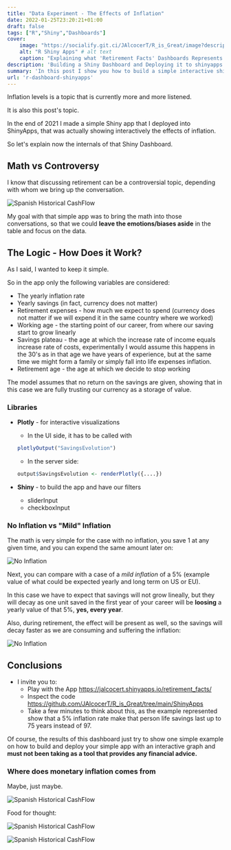 ```yaml
---
title: "Data Experiment - The Effects of Inflation"
date: 2022-01-25T23:20:21+01:00
draft: false
tags: ["R","Shiny","Dashboards"]
cover:
    image: "https://socialify.git.ci/JAlcocerT/R_is_Great/image?description=1&descriptionEditable=Explaining%20the%20deployed%20Shiny%20Dashboard.&language=1&name=1&owner=1&theme=Auto" # image path/url 
    alt: "R Shiny Apps" # alt text
    caption: "Explaining what 'Retirement Facts' Dashboards Represents." 
description: 'Building a Shiny Dashboard and Deploying it to shinyapps.io'
summary: 'In this post I show you how to build a simple interactive shiny dashboard and how to deploy it to shinyapps using its free tier. The topic I chose to visualize is inflation and how affects a person wealth.'
url: 'r-dashboard-shinyapps'
---
```



Inflation levels is a topic that is currently more and more listened.

It is also this post's topic.

In the end of 2021 I made a simple Shiny app that I deployed into ShinyApps, that was actually showing interactively the effects of inflation.

So let's explain now the internals of that Shiny Dashboard.

## Math vs Controversy

I know that discussing retirement can be a controversial topic, depending with whom we bring up the conversation.

![Spanish Historical CashFlow](/blog_img/outro/fry.webp)


My goal with that simple app was to bring the math into those conversations, so that we could **leave the emotions/biases aside** in the table and focus on the data.

## The Logic - How Does it Work?

As I said, I wanted to keep it simple.

So in the app only the following variables are considered:

* The yearly inflation rate
* Yearly savings (in fact, currency does not matter)
* Retirement expenses - how much we expect to spend (currency does not matter if we will expend it in the same country where we worked)
* Working age - the starting point of our career, from where our saving start to grow linearly
* Savings plateau - the age at which the increase rate of income equals increase rate of costs, experimentally I would assume this happens in the 30's as in that age we have years of experience, but at the same time we might form a family or simply fall into life expenses inflation.
* Retirement age - the age at which we decide to stop working

The model assumes that no return on the savings are given, showing that in this case we are fully trusting our currency as a storage of value.

### Libraries

* **Plotly** - for interactive visualizations
    * In the UI side, it has to be called with

    ```r
    plotlyOutput("SavingsEvolution")
    ```
    * In the server side:
    ```r
    output$SavingsEvolution <- renderPlotly({....})
    ```
* **Shiny** - to build the app and have our filters
    * sliderInput
    * checkboxInput

### No Inflation vs "Mild" Inflation

The math is very simple for the case with no inflation, you save 1 at any given time, and you can expend the same amount later on:

![No Inflation](/blog_img/data-experiments/Inflation_No.JPG)

Next, you can compare with a case of a *mild inflation* of a 5% (example value of what could be expected yearly and long term on US or EU).

In this case we have to expect that savings will not grow lineally, but they will decay as one unit saved in the first year of your career will be **loosing** a yearly value of that 5%, **yes, every year**.

Also, during retirement, the effect will be present as well, so the savings will decay faster as we are consuming and suffering the inflation:

![No Inflation](/blog_img/data-experiments/Inflation_Mild.JPG)


## Conclusions

* I invite you to:
    * Play with the App <https://jalcocert.shinyapps.io/retirement_facts/>
    * Inspect the code <https://github.com/JAlcocerT/R_is_Great/tree/main/ShinyApps>
    * Take a few minutes to think about this, as the example represented show that a 5% inflation rate make that person life savings last up to 75 years instead of 97.

Of course, the results of this dashboard just try to show one simple example on how to build and deploy your simple app with an interactive graph and **must not been taking as a tool that provides any financial advice.**

### Where does monetary inflation comes from

Maybe, just maybe.

![Spanish Historical CashFlow](/blog_img/outro/deficit.png)

Food for thought:

![Spanish Historical CashFlow](/blog_img/outro/piramideesp.gif)

![Spanish Historical CashFlow](/blog_img/outro/old-man-yells-at-cloud-yelling.gif)